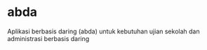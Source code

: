 # abda
Aplikasi berbasis daring (abda) untuk kebutuhan ujian sekolah dan administrasi berbasis daring 
